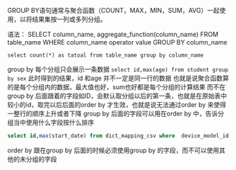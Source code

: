 GROUP BY语句通常与聚合函数（COUNT，MAX，MIN，SUM，AVG）一起使用，以将结果集按一列或多列分组。

语法：
SELECT column_name, aggregate_function(column_name)
FROM table_name
WHERE column_name operator value
GROUP BY column_name

`select count(*) as tatoal from table_name group by column_name`

group by 每个分组只会展示一条数据
`select id,max(age) from student group by sex`
此时得到的结果，id 和age 并不一定是同一行的数据
也就是说聚合函数算的是每个分组内的数据，最大值也好，sum也好都是每个分组的计算结果
而不在group by 后面跟着的字段如ID，会默认取分组以后的第一条，也就是在原始表中较小的id，取完以后后面的order by 才生效，也就是说无法通过order by 来使得一整行的顺序上升或者下降
group by 后面的字段可以用在order by 中，告诉分组当中使用什么字段按什么排序
```sql
select id,max(start_date) from dict_mapping_csv where  device_model_id ='AESC_U_Process_PK1022_ACT' and identify in ('V_NUM_DATA_006','V_NUM_DATA_007','V_STR_DATA_032') group by identify order by identify DESC
```

order by 跟在group by 后面的时候必须使用group by 的字段，而不可以使用其他的未分组的字段

